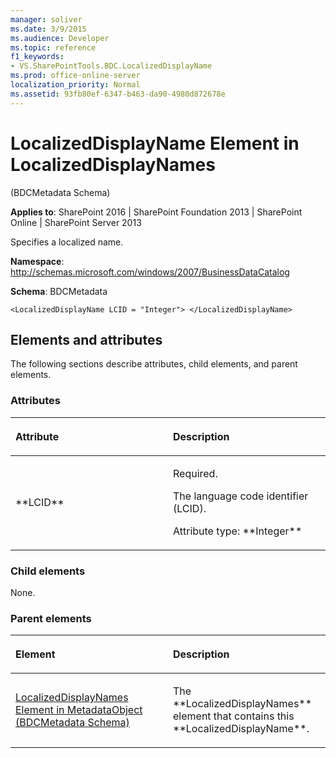 ```yaml
---
manager: soliver
ms.date: 3/9/2015
ms.audience: Developer
ms.topic: reference
f1_keywords:
- VS.SharePointTools.BDC.LocalizedDisplayName
ms.prod: office-online-server
localization_priority: Normal
ms.assetid: 93fb80ef-6347-b463-da90-4980d872678e
---
```


# LocalizedDisplayName Element in LocalizedDisplayNames 

(BDCMetadata Schema)

**Applies to**: SharePoint 2016 | SharePoint Foundation 2013 | SharePoint Online | SharePoint Server 2013

Specifies a localized name.

**Namespace**: http://schemas.microsoft.com/windows/2007/BusinessDataCatalog

**Schema**: BDCMetadata

```XML<
<LocalizedDisplayName LCID = "Integer"> </LocalizedDisplayName>
```

## Elements and attributes

The following sections describe attributes, child elements, and parent elements.

### Attributes

<table>
<colgroup>
<col width="50%" />
<col width="50%" />
</colgroup>
<thead>
<tr class="header">
<th align="left"><p>Attribute</p></th>
<th align="left"><p>Description</p></th>
</tr>
</thead>
<tbody>
<tr class="odd">
<td align="left"><p>**LCID**</p></td>
<td align="left"><p>Required.</p>
<p>The language code identifier (LCID).</p>
<p>Attribute type: **Integer**</p></td>
</tr>
</tbody>
</table>

### Child elements

None.

### Parent elements

<table>
<colgroup>
<col width="50%" />
<col width="50%" />
</colgroup>
<thead>
<tr class="header">
<th align="left"><p>Element</p></th>
<th align="left"><p>Description</p></th>
</tr>
</thead>
<tbody>
<tr class="odd">
<td align="left"><p><span sdata="link"><a href="localizeddisplaynames-element-in-metadataobject-bdcmetadata-schema.md">LocalizedDisplayNames Element in MetadataObject (BDCMetadata Schema)</a></span></p></td>
<td align="left"><p>The **LocalizedDisplayNames** element that contains this **LocalizedDisplayName**.</p></td>
</tr>
</tbody>
</table>








